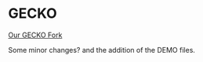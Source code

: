 
#	GECKO

[Our GECKO Fork](https://github.com/ucsffrancislab/GECKO)


Some minor changes? and the addition of the DEMO files.


